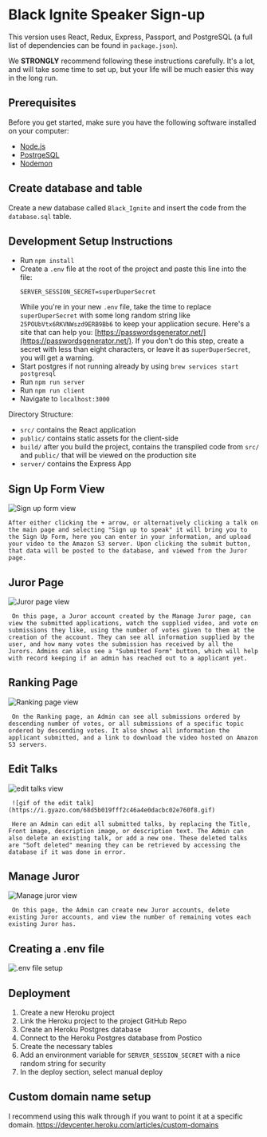 
# Black Ignite Speaker Sign-up
This version uses React, Redux, Express, Passport, and PostgreSQL (a full list of dependencies can be found in `package.json`).

We **STRONGLY** recommend following these instructions carefully. It's a lot, and will take some time to set up, but your life will be much easier this way in the long run.



## Prerequisites

Before you get started, make sure you have the following software installed on your computer:

- [Node.js](https://nodejs.org/en/)
- [PostrgeSQL](https://www.postgresql.org/)
- [Nodemon](https://nodemon.io/)

## Create database and table

Create a new database called `Black_Ignite` and insert the code from the `database.sql` table.





## Development Setup Instructions

- Run `npm install`
- Create a `.env` file at the root of the project and paste this line into the file:
  ```
  SERVER_SESSION_SECRET=superDuperSecret
  ```
  While you're in your new `.env` file, take the time to replace `superDuperSecret` with some long random string like `25POUbVtx6RKVNWszd9ERB9Bb6` to keep your application secure. Here's a site that can help you: [https://passwordsgenerator.net/](https://passwordsgenerator.net/). If you don't do this step, create a secret with less than eight characters, or leave it as `superDuperSecret`, you will get a warning.
- Start postgres if not running already by using `brew services start postgresql`
- Run `npm run server`
- Run `npm run client`
- Navigate to `localhost:3000`

Directory Structure:

- `src/` contains the React application
- `public/` contains static assets for the client-side
- `build/` after you build the project, contains the transpiled code from `src/` and `public/` that will be viewed on the production site
- `server/` contains the Express App

## Sign Up Form View
<img src="https://i.gyazo.com/60eb85328d6508fca06ec457a4b8f513.png" align="center"
     alt="Sign up form view">

    After either clicking the + arrow, or alternatively clicking a talk on the main page and selecting "Sign up to speak" it will bring you to the Sign Up Form, here you can enter in your information, and upload your video to the Amazon S3 server. Upon clicking the submit button, that data will be posted to the database, and viewed from the Juror page.

## Juror Page
<img src="https://i.gyazo.com/827790dbdbca2a707ee3cc6b291afa46.png" align="center"
     alt="Juror page view">

     On this page, a Juror account created by the Manage Juror page, can view the submitted applications, watch the supplied video, and vote on submissions they like, using the number of votes given to them at the creation of the account. They can see all information supplied by the user, and how many votes the submission has received by all the Jurors. Admins can also see a "Submitted Form" button, which will help with record keeping if an admin has reached out to a applicant yet.
     
## Ranking Page
<img src="https://i.gyazo.com/5a1c334d76f4ab9c7a68e80038912d29.png" align="center"
     alt="Ranking page view">

     On the Ranking page, an Admin can see all submissions ordered by descending number of votes, or all submissions of a specific topic ordered by descending votes. It also shows all information the applicant submitted, and a link to download the video hosted on Amazon S3 servers.

## Edit Talks
<img src="https://i.gyazo.com/7acebbf660e7603489352cc3623f9639.png" align="center"
     alt="edit talks view">

     ![gif of the edit talk](https://i.gyazo.com/68d5b019fff2c46a4e0dacbc02e760f8.gif)

     Here an Admin can edit all submitted talks, by replacing the Title, Front image, description image, or description text. The Admin can also delete an existing talk, or add a new one. These deleted talks are "Soft deleted" meaning they can be retrieved by accessing the database if it was done in error.
     
## Manage Juror
<img src="https://i.gyazo.com/e548432d89690cf3ac0e34eef0788568.png" align="center"
     alt="Manage juror view">

     On this page, the Admin can create new Juror accounts, delete existing Juror accounts, and view the number of remaining votes each existing Juror has.

## Creating a .env file
<img src="https://i.ibb.co/f4NK9vc/Screen-Shot-2020-11-24-at-9-03-24-AM.png" align="center"
     alt=".env file setup">
     
## Deployment

1. Create a new Heroku project
1. Link the Heroku project to the project GitHub Repo
1. Create an Heroku Postgres database
1. Connect to the Heroku Postgres database from Postico
1. Create the necessary tables
1. Add an environment variable for `SERVER_SESSION_SECRET` with a nice random string for security
1. In the deploy section, select manual deploy

## Custom domain name setup
I recommend using this walk through if you want to point it at a specific domain. 
https://devcenter.heroku.com/articles/custom-domains
